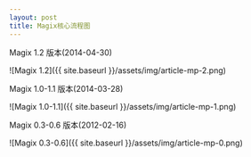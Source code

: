```yaml
---
layout: post
title: Magix核心流程图
---
```


Magix 1.2 版本(2014-04-30)

![Magix 1.2]({{ site.baseurl }}/assets/img/article-mp-2.png)

Magix 1.0-1.1 版本(2014-03-28)

![Magix 1.0-1.1]({{ site.baseurl }}/assets/img/article-mp-1.png)

Magix 0.3-0.6 版本(2012-02-16)

![Magix 0.3-0.6]({{ site.baseurl }}/assets/img/article-mp-0.png)